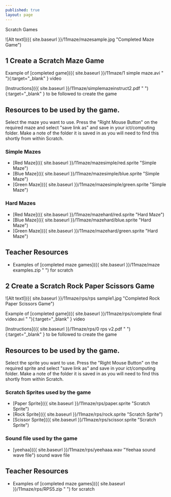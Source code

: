 ```yaml
---
published: true
layout: page
---
```

 Scratch Games


![Alt textl]({{ site.baseurl }}/11maze/mazesample.jpg "Completed Maze Game")


## 1 Create a Scratch Maze Game

Example of [completed game]({{ site.baseurl }}/11maze/1 simple maze.avi " "){:target="_blank" } video

[Instructions]({{ site.baseurl }}/11maze/simplemazeinstruct2.pdf " "){:target="_blank" } to be followed to create the game

## Resources to be used by the game.

Select the maze you want to use.
Press the "Right Mouse Button" on the required maze and select "save link as" and save in your ict/computing folder. Make a note of the folder it is saved in as you will need to find this shortly from within Scratch.

### Simple Mazes

* [Red Maze]({{ site.baseurl }}/11maze/mazesimple/red.sprite "Simple Maze")
* [Blue Maze]({{ site.baseurl }}/11maze/mazesimple/blue.sprite "Simple Maze")
* [Green Maze]({{ site.baseurl }}/11maze/mazesimple/green.sprite "Simple Maze")

### Hard Mazes

* [Red Maze]({{ site.baseurl }}/11maze/mazehard/red.sprite "Hard Maze")
* [Blue Maze]({{ site.baseurl }}/11maze/mazehard/blue.sprite "Hard Maze")
* [Green Maze]({{ site.baseurl }}/11maze/mazehard/green.sprite "Hard Maze")

## Teacher Resources

* Examples of [completed maze games]({{ site.baseurl }}/11maze/maze examples.zip " ") for scratch


## 2 Create a Scratch Rock Paper Scissors Game

![Alt textl]({{ site.baseurl }}/11maze/rps/rps sample1.jpg "Completed Rock Paper Scissors Game")

Example of [completed game]({{ site.baseurl }}/11maze/rps/complete final video.avi " "){:target="_blank" } video

[Instructions]({{ site.baseurl }}/11maze/rps/0 rps v2.pdf " "){:target="_blank" } to be followed to create the game

## Resources to be used by the game.

Select the sprite you want to use.
Press the "Right Mouse Button" on the required sprite and select "save link as" and save in your ict/computing folder. Make a note of the folder it is saved in as you will need to find this shortly from within Scratch.

### Scratch Sprites used by the game

* [Paper Sprite]({{ site.baseurl }}/11maze/rps/paper.sprite "Scratch Sprite")
* [Rock Sprite]({{ site.baseurl }}/11maze/rps/rock.sprite "Scratch Sprite")
* [Scissor Sprite]({{ site.baseurl }}/11maze/rps/scissor.sprite "Scratch Sprite")

### Sound file used by the game

* [yeehaa]({{ site.baseurl }}/11maze/rps/yeehaaa.wav "Yeehaa sound wave file") sound wave file


## Teacher Resources

* Examples of [completed maze games]({{ site.baseurl }}/11maze/rps/RPS5.zip " ") for scratch











